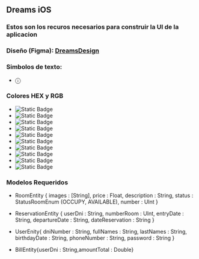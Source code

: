## Dreams iOS

### Estos son los recuros necesarios para construir la UI de la aplicacion

### Diseño (Figma): [DreamsDesign](https://www.figma.com/design/dONuMtUIZmygACBVlPtFVR/DreamsApp?node-id=0-1&t=mLbo6wXoyyLgGIrH-1)

### Simbolos de texto: 
- ⓘ

### Colores HEX y RGB
- ![Static Badge](https://img.shields.io/badge/%23FFEA04%20%7C%7C%20255%2C%20234%2C%204-FFEA04)
- ![Static Badge](https://img.shields.io/badge/%23262626%20%7C%7C%2038%2C%2038%2C%2038-262626)
- ![Static Badge](https://img.shields.io/badge/%23A4A4A4%20%7C%7C%20164%2C%20164%2C%20164-A4A4A4)
- ![Static Badge](https://img.shields.io/badge/%235D5D5D%20%7C%7C%2093%2C%2093%2C%2093-5D5D5D)
- ![Static Badge](https://img.shields.io/badge/%23D1D1D1%20%7C%7C%20RGB(209%2C%20209%2C%20209)-%23D1D1D1)
- ![Static Badge](https://img.shields.io/badge/%233E3C22%20%7C%7C%2062%2C%2060%2C%2034-3E3C22)
- ![Static Badge](https://img.shields.io/badge/%23FCF6B3%20%7C%7C%20252%2C%20246%2C%20179-FCF6B3)
- ![Static Badge](https://img.shields.io/badge/%23FCF06F%20%7C%7C%20255%2C%20234%2C%204-FCF06F)
- ![Static Badge](https://img.shields.io/badge/%23000000%20%7C%7C%200%2C%200%2C%200-000000)
- ![Static Badge](https://img.shields.io/badge/%23FFFFFF%20%7C%7C%20255%2C%20255%2C%20255-FFFFFF)


### Modelos Requeridos

- RoomEntity {
    images : [String],
    price : Float,
    description : String,
    status : StatusRoomEnum (OCCUPY, AVAILABLE),
    number : UInt
} 

- ReservationEntity {
    userDni : String,
    numberRoom : UInt,
    entryDate : String,
    departureDate : String,
    dateReservation : String
}

- UserEnity{
    dniNumber : String,
    fullNames : String,
    lastNames : String,
    birthdayDate : String,
    phoneNumber : String,
    password : String
} 


- BillEntity{userDni : String,amountTotal : Double}






